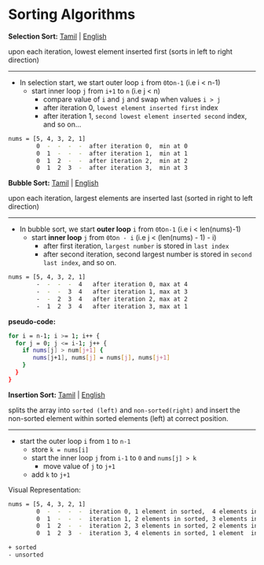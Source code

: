 # Sorting Algorithms

**Selection Sort:** [Tamil](https://www.youtube.com/watch?v=V6Gpt1IOCUI) | [English](https://www.youtube.com/watch?t=167&v=HGk_ypEuS24&feature=youtu.be)

upon each iteration, lowest element inserted first (sorts in left to right direction)

---

* In selection start, we start outer loop `i` from `0`to`n-1` (i.e i < n-1)
  * start inner loop `j` from `i+1` to `n` (i.e j < n)
    * compare value of `i` and `j` and swap when values `i > j`
    * after iteration 0, `lowest element inserted first` index
    * after iteration 1, `second lowest element inserted second` index, and so on...

```bash
nums = [5, 4, 3, 2, 1]
        0  -  -  -  -  after iteration 0,  min at 0
        0  1  -  -  -  after iteration 1,  min at 1
        0  1  2  -  -  after iteration 2,  min at 2
        0  1  2  3  -  after iteration 3,  min at 3
```

**Bubble Sort:** [Tamil](https://www.youtube.com/watch?v=_PNIffgsSNI) | [English](https://www.youtube.com/watch?v=HGk_ypEuS24&t=1061s)

upon each iteration, largest elements are inserted last (sorted in right to left direction)

---

* In bubble sort, we start **outer loop** `i` from `0`to`n-1` (i.e i < len(nums)-1)
  * start **inner loop** `j` from `0`to`n - i` (i.e j < (len(nums) - 1) - i)
    * after first iteration, `largest number` is stored in `last index`
    * after second iteration, second largest number is stored in `second last index`, and so on.

```bash
nums = [5, 4, 3, 2, 1]
        -  -  -  -  4   after iteration 0, max at 4
        -  -  -  3  4   after iteration 1, max at 3
        -  -  2  3  4   after iteration 2, max at 2
        -  1  2  3  4   after iteration 3, max at 1
```

**pseudo-code:**

```bash
for i = n-1; i >= 1; i++ {
  for j = 0; j <= i-1; j++ {
    if nums[j] > num[j+1] {
       nums[j+1], nums[j] = nums[j], nums[j+1]
    }
  }
}
```

**Insertion Sort:** [Tamil](https://www.youtube.com/watch?v=GsWyL9RdE3A) | [English](https://www.youtube.com/watch?v=HGk_ypEuS24&t=1900s)

splits the array into `sorted (left)` and `non-sorted(right)` and insert the non-sorted element within sorted elements (left) at correct position.

---

* start the outer loop `i` from `1` to `n-1`
  * store `k = nums[i]`
  * start the inner loop `j` from `i-1` to `0` and `nums[j] > k`
    * move value of `j` to `j+1`
  * add `k` to `j+1`

Visual Representation:

```bash
nums = [5, 4, 3, 2, 1]
        0  -  -  -  -  iteration 0, 1 element in sorted,  4 elements in un-sorted
        0  1  -  -  -  iteration 1, 2 elements in sorted, 3 elements in un-sorted
        0  1  2  -  -  iteration 2, 3 elements in sorted, 2 elements in un-sorted
        0  1  2  3  -  iteration 3, 4 elements in sorted, 1 element  in un-sorted

+ sorted
- unsorted
```
